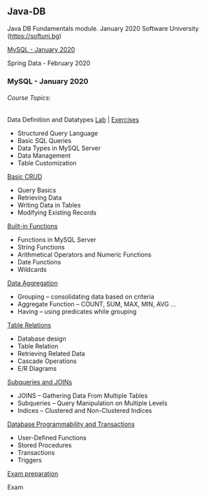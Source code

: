 ## Java-DB
Java DB Fundamentals module. January 2020 Software University (https://softuni.bg)<p>
[MySQL - January 2020](https://github.com/Deianov/Java-DB/tree/master/MySQL)<p>
Spring Data - February 2020

### MySQL - January 2020
###### Course Topics:

Data Definition and Datatypes [Lab](MySQL/01.MySQL-Data-Definition-And-Datatypes-Lab.sql) | [Exercises](MySQL/01.MySQL-Data-Definition-And-Datatypes-Exercises.sql)
+ Structured Query Language
+ Basic SQL Queries
+ Data Types in MySQL Server
+ Data Management
+ Table Customization

[Basic CRUD](MySQL/02.MySQL-Basic-CRUD-Exercises.sql)
+ Query Basics 
+ Retrieving Data
+ Writing Data in Tables
+ Modifying Existing Records

[Built-in Functions](MySQL/)
+ Functions in MySQL Server
+ String Functions
+ Arithmetical Operators and Numeric Functions
+ Date Functions
+ Wildcards

[Data Aggregation](MySQL/)
+ Grouping – consolidating data based on criteria
+ Aggregate Function – COUNT, SUM, MAX, MIN, AVG …
+ Having – using predicates while grouping

[Table Relations](MySQL/)
+ Database design
+ Table Relation
+ Retrieving Related Data
+ Cascade Operations
+ E/R Diagrams

[Subqueries and JOINs](MySQL/)
+ JOINS – Gathering Data From Multiple Tables
+ Subqueries – Query Manipulation on Multiple Levels
+ Indices – Clustered and Non-Clustered Indices

[Database Programmability and Transactions](MySQL/)
+ User-Defined Functions
+ Stored Procedures
+ Transactions
+ Triggers

[Exam preparation](MySQL/exam_preparation)<p>
Exam
